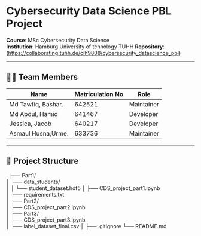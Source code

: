# Cybersecurity Data Science PBL Project  
**Course**: MSc Cybersecurity Data Science  
**Institution**: Hamburg University of tchnology TUHH 
**Repository**: (https://collaborating.tuhh.de/cih9808/cybersecurity_datascience_pbl) 

---

## 🧑‍💻 Team Members  
| Name                | Matriculation No | Role          |  
|---------------------|------------------|---------------|  
| Md Tawfiq, Bashar.  |       642521     | Maintainer    |  
| Md Abdul, Hamid     |       641467     | Developer     |  
| Jessica, Jacob      |       640217     | Developer     |  
| Asmaul Husna,Urme.  |       633736     | Maintainer    | 

---

## 📂 Project Structure  


.
├── Part1/                     
│   ├── data_students/         
│   │   └── student_dataset.hdf5
│   ├── CDS_project_part1.ipynb  
│   └── requirements.txt       
│
├── Part2/                     
│   └── CDS_project_part2.ipynb  
│
├── Part3/                     
│   ├── CDS_project_part3.ipynb  
│   └── label_dataset_final.csv 
│
├── .gitignore
└── README.md